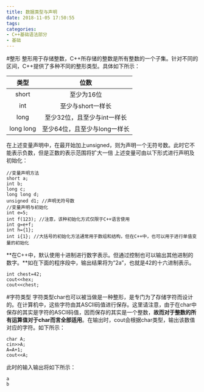 ```yaml
---
title: 数据类型与声明
date: 2018-11-05 17:50:55
tags: 
categories: 
- C++基础语法部分
- 基础
---
```

#整形
整形用于存储整数，C++所存储的整数是所有整数的一个子集。针对不同的区间，C++提供了多种不同的整形类型。具体如下所示：

|类型|位数|
|:--:|:--:|
|short|至少为16位|
|int|至少与short一样长|
|long|至少32位，且至少与int一样长|
|long long|至少64位，且至少与long一样长|

在上述变量声明中，在最开始加上unsigned，则为声明一个无符号数。此时它不能表示负数，但是正数的表示范围将扩大一倍
上述变量可由以下形式进行声明及初始化：

```
//变量声明方法
short a;
int b;
long c;
long long d;
unsigned d1; //声明无符号数
//变量声明与初始化
int e=5;
int f(123); //注意，该种初始化方式仅限于C++语言使用
int g=e+f;
int h={1};
int i{1}; //大括号的初始化方法通常用于数组和结构，但在C++中，也可以用于进行单值变量的初始化
```
**在C++中，默认使用十进制进行数字表示。但通过控制也可以输出其他进制的数字。**如在下面的程序段中，输出结果将为“2a”，也就是42的十六进制表示。

```
int chest=42;
cout<<hex;
cout<<chest;
```

#字符类型
字符类型char也可以被当做是一种整形，是专门为了存储字符而设计的。在计算机中，这些字符由其ASCII码值进行保存。这里请注意，由于在char中保存的其实是字符的ASCII码值，因而保存的其实是一个整数，**故而对于整数的所有运算值对于char而言全部适用**。在输出时，cout会根据char类型，输出该数值对应的字符。如下所示：

```
char A;
cin>>A;
A=A+1;
cout<<A;
```

此时的输入输出将如下所示：

```
a
b
```


